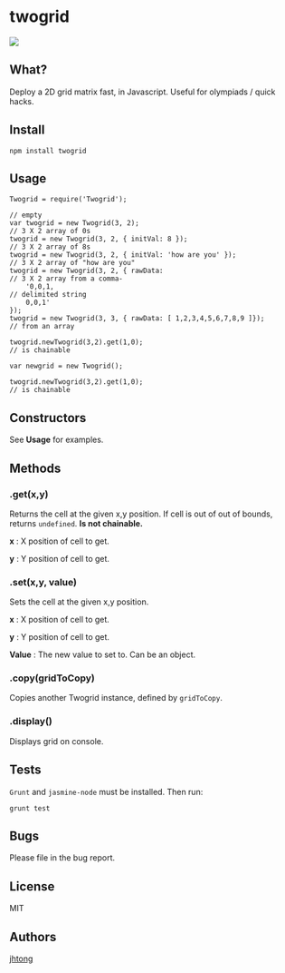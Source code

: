 # twogrid

<img src='https://www.codeship.io/projects/be485250-494f-0131-6348-2ec227d8ea8c/status' />

## What?

Deploy a 2D grid matrix fast, in Javascript.  Useful for olympiads / quick hacks.


## Install

	npm install twogrid

## Usage

	Twogrid = require('Twogrid');

	// empty
	var twogrid = new Twogrid(3, 2);										// 3 X 2 array of 0s
	twogrid = new Twogrid(3, 2, { initVal: 8 });							// 3 X 2 array of 8s
	twogrid = new Twogrid(3, 2, { initVal: 'how are you' });				// 3 X 2 array of "how are you"
	twogrid = new Twogrid(3, 2, { rawData: 									// 3 X 2 array from a comma-
		'0,0,1,																// delimited string
		0,0,1' 
	});
	twogrid = new Twogrid(3, 3, { rawData: [ 1,2,3,4,5,6,7,8,9 ]});			// from an array

	twogrid.newTwogrid(3,2).get(1,0);										// is chainable

	var newgrid = new Twogrid();

	twogrid.newTwogrid(3,2).get(1,0);										// is chainable


## Constructors

See **Usage** for examples.


## Methods

### .get(x,y)

Returns the cell at the given x,y position.  If cell is out of out of bounds, returns `undefined`.  **Is not chainable.**

**x** : X position of cell to get.

**y** : Y position of cell to get.


### .set(x,y, value)

Sets the cell at the given x,y position.

**x** : X position of cell to get.

**y** : Y position of cell to get.

**Value** : The new value to set to.  Can be an object.


### .copy(gridToCopy)

Copies another Twogrid instance, defined by `gridToCopy`.


### .display()

Displays grid on console.


## Tests

`Grunt` and `jasmine-node` must be installed.  Then run:

	grunt test


## Bugs 

Please file in the bug report.


## License

MIT

## Authors

<a href='http://blog.joeltong.org'>jhtong</a>
